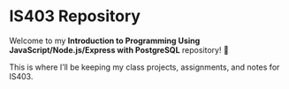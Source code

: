 # IS403 Repository  

Welcome to my **Introduction to Programming Using JavaScript/Node.js/Express with PostgreSQL** repository! 🎉  

This is where I’ll be keeping my class projects, assignments, and notes for IS403.  
